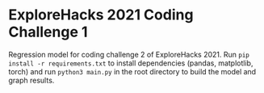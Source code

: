# ExploreHacks 2021 Coding Challenge 1

Regression model for coding challenge 2 of ExploreHacks 2021. Run `pip install -r requirements.txt` to install dependencies (pandas, matplotlib, torch) and run `python3 main.py` in the root directory to build the model and graph results.
